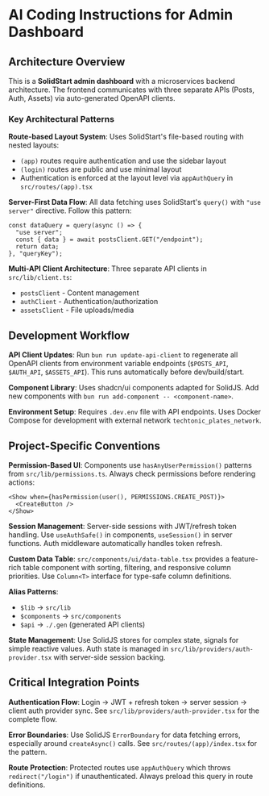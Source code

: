 # AI Coding Instructions for Admin Dashboard

## Architecture Overview
This is a **SolidStart admin dashboard** with a microservices backend architecture. The frontend communicates with three separate APIs (Posts, Auth, Assets) via auto-generated OpenAPI clients.

### Key Architectural Patterns

**Route-based Layout System**: Uses SolidStart's file-based routing with nested layouts:
- `(app)` routes require authentication and use the sidebar layout
- `(login)` routes are public and use minimal layout
- Authentication is enforced at the layout level via `appAuthQuery` in `src/routes/(app).tsx`

**Server-First Data Flow**: All data fetching uses SolidStart's `query()` with `"use server"` directive. Follow this pattern:
```tsx
const dataQuery = query(async () => {
  "use server";
  const { data } = await postsClient.GET("/endpoint");
  return data;
}, "queryKey");
```

**Multi-API Client Architecture**: Three separate API clients in `src/lib/client.ts`:
- `postsClient` - Content management
- `authClient` - Authentication/authorization  
- `assetsClient` - File uploads/media

## Development Workflow

**API Client Updates**: Run `bun run update-api-client` to regenerate all OpenAPI clients from environment variable endpoints (`$POSTS_API`, `$AUTH_API`, `$ASSETS_API`). This runs automatically before dev/build/start.

**Component Library**: Uses shadcn/ui components adapted for SolidJS. Add new components with `bun run add-component -- <component-name>`.

**Environment Setup**: Requires `.dev.env` file with API endpoints. Uses Docker Compose for development with external network `techtonic_plates_network`.

## Project-Specific Conventions

**Permission-Based UI**: Components use `hasAnyUserPermission()` patterns from `src/lib/permissions.ts`. Always check permissions before rendering actions:
```tsx
<Show when={hasPermission(user(), PERMISSIONS.CREATE_POST)}>
  <CreateButton />
</Show>
```

**Session Management**: Server-side sessions with JWT/refresh token handling. Use `useAuthSafe()` in components, `useSession()` in server functions. Auth middleware automatically handles token refresh.

**Custom Data Table**: `src/components/ui/data-table.tsx` provides a feature-rich table component with sorting, filtering, and responsive column priorities. Use `Column<T>` interface for type-safe column definitions.

**Alias Patterns**: 
- `$lib` → `src/lib`
- `$components` → `src/components` 
- `$api` → `./.gen` (generated API clients)

**State Management**: Use SolidJS stores for complex state, signals for simple reactive values. Auth state is managed in `src/lib/providers/auth-provider.tsx` with server-side session backing.

## Critical Integration Points

**Authentication Flow**: Login → JWT + refresh token → server session → client auth provider sync. See `src/lib/providers/auth-provider.tsx` for the complete flow.

**Error Boundaries**: Use SolidJS `ErrorBoundary` for data fetching errors, especially around `createAsync()` calls. See `src/routes/(app)/index.tsx` for the pattern.

**Route Protection**: Protected routes use `appAuthQuery` which throws `redirect("/login")` if unauthenticated. Always preload this query in route definitions.
